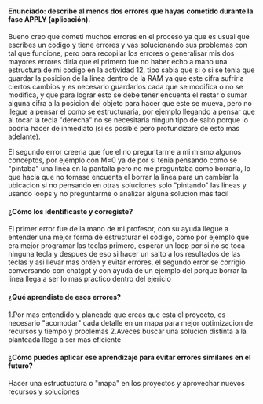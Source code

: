 #### Enunciado: describe al menos dos errores que hayas cometido durante la fase APPLY (aplicación).
Bueno creo que cometi muchos errores en el proceso ya que es usual que escribes un codigo y tiene errores y vas solucionando sus problemas con tal que funcione, pero para recopilar los errores o generalisar mis dos mayores errores diria que el primero fue no haber echo a mano una estructura de mi codigo en la actividad 12, tipo sabia que si o si se tenia que guardar la posicion de la linea dentro de la RAM ya que este cifra sufriria ciertos cambios y es necesario guardarlos cada que se modifica o no se modifica, y que para lograr esto se debe tener encuenta el restar o sumar alguna cifra a la posicion del objeto para hacer que este se mueva, pero no llegue a pensar el como se estructuraria, por ejemplo llegando a pensar que al tocar la tecla "derecha" no se necesitaria ningun tipo de salto porque lo podria hacer de inmediato (si es posible pero profundizare de esto mas adelante).

El segundo error creeria que fue el  no  preguntarme a mi mismo  algunos conceptos, por ejemplo con M=0 ya de por si tenia pensando como se "pintaba" una linea en la pantalla pero no me preguntaba como borrarla, lo que hacia que no tomase encuenta el borrar la linea para un cambiar la ubicacion si no pensando en otras soluciones solo "pintando" las lineas y usando loops y no preguntarme o analizar alguna solucion mas facil 

#### ¿Cómo los identificaste y corregiste?

El primer error fue de la mano de mi profesor, con su ayuda llegue a entender una mejor forma de estructurar el codigo, como por ejemplo que era mejor programar las teclas primero, esperar un loop por si no se toca ninguna tecla y despues de eso si hacer un salto a los resultados de las teclas y asi llevar mas orden y evitar errores, el segundo error se corrigio conversando con chatgpt y con ayuda de un  ejemplo del porque borrar la linea llega a ser lo mas practico dentro del ejericio

#### ¿Qué aprendiste de esos errores?
1.Por mas entendido y planeado que creas que  esta el proyecto, es necesario "acomodar" cada detalle en un mapa para mejor optimizacion de recursos y tiempo y problemas
2.Aveces buscar una solucion distinta a la planteada llega a ser mas eficiente

#### ¿Cómo puedes aplicar ese aprendizaje para evitar errores similares en el futuro?
Hacer una estructuctura o "mapa" en los proyectos  y aprovechar nuevos recursos y soluciones 


